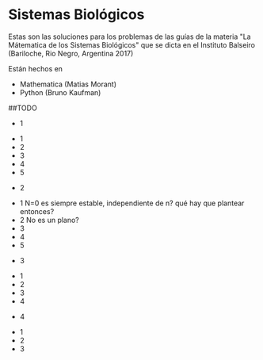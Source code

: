 # Sistemas Biológicos

Estas son las soluciones para los problemas de las guías de la materia "La Mátematica de los Sistemas Biológicos" que se dicta en el Instituto Balseiro (Bariloche, Rio Negro, Argentina 2017)

Están hechos en 

* Mathematica (Matias Morant)
* Python (Bruno Kaufman)

##TODO

* 1
 - 1
 - 2
 - 3
 - 4
 - 5
* 2
 - 1 N=0 es siempre estable, independiente de n? qué hay que plantear entonces?
 - 2 No es un plano?
 - 3
 - 4
 - 5
* 3
 - 1
 - 2
 - 3
 - 4
* 4
 - 1
 - 2
 - 3
